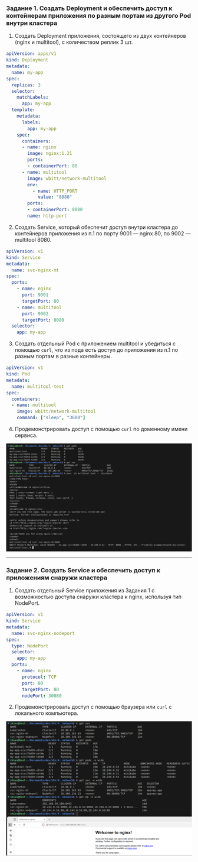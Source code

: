 
### Задание 1. Создать Deployment и обеспечить доступ к контейнерам приложения по разным портам из другого Pod внутри кластера

1. Создать Deployment приложения, состоящего из двух контейнеров (nginx и multitool), с количеством реплик 3 шт.
```yaml
apiVersion: apps/v1
kind: Deployment
metadata:
  name: my-app
spec:
  replicas: 3
  selector:
    matchLabels:
      app: my-app
  template:
    metadata:
      labels:
        app: my-app
    spec:
      containers:
      - name: nginx
        image: nginx:1.21
        ports:
        - containerPort: 80
      - name: multitool
        image: wbitt/network-multitool
        env:
          - name: HTTP_PORT
            value: "8080"
        ports:
        - containerPort: 8080
        name: http-port
```
2. Создать Service, который обеспечит доступ внутри кластера до контейнеров приложения из п.1 по порту 9001 — nginx 80, по 9002 — multitool 8080.
```yaml
apiVersion: v1
kind: Service
metadata:
  name: svc-nginx-mt
spec:
  ports:
    - name: nginx
      port: 9001
      targetPort: 80
    - name: multitool
      port: 9002
      targetPort: 8080
  selector:
    app: my-app
```
3. Создать отдельный Pod с приложением multitool и убедиться с помощью `curl`, что из пода есть доступ до приложения из п.1 по разным портам в разные контейнеры.
```yaml
apiVersion: v1
kind: Pod
metadata:
  name: multitool-test
spec:
  containers:
  - name: multitool
    image: wbitt/network-multitool
    command: ["sleep", "3600"]
```

4. Продемонстрировать доступ с помощью `curl` по доменному имени сервиса.

![](img/1.png)

------

### Задание 2. Создать Service и обеспечить доступ к приложениям снаружи кластера

1. Создать отдельный Service приложения из Задания 1 с возможностью доступа снаружи кластера к nginx, используя тип NodePort.

```yaml
apiVersion: v1
kind: Service
metadata:
  name: svc-nginx-nodeport
spec:
  type: NodePort
  selector:
    app: my-app
  ports:
    - name: nginx
      protocol: TCP
      port: 80
      targetPort: 80
      nodePort: 30080
```

2. Продемонстрировать доступ с помощью браузера или `curl` с локального компьютера.

![](img/2.png)
